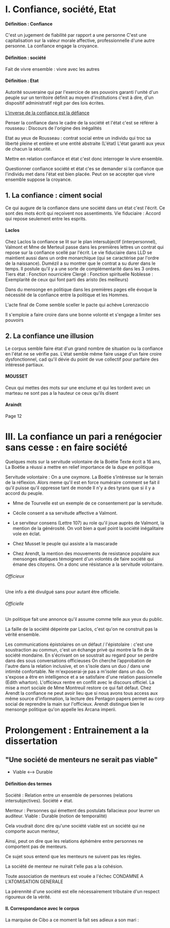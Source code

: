 # I. Confiance, société, Etat
#### Définition : Confiance
C'est un jugement de fiabilité par rapport a une personne
C'est une capitalisation sur la valeur morale affective,  professionnelle d'une autre personne.
La confiance engage la croyance. 

#### Définition : société
Fait de vivre ensemble : vivre avec les autres

#### Définition : Etat
Autorité souveraine qui par l'exercice de ses pouvoirs garanti l'unité d'un peuple sur un territoire définit au moyen d'institutions c'est à dire, d'un dispositif administratif régit par des lois écrites. 

<u>L'inverse de la confiance est la défiance</u>

Penser la confiance dans le cadre de la société et l'état c'est se référer à rousseau : Discours de l'origine des inégalités 

Etat au yeux de Rousseau : contrat social entre un individu qui troc sa liberté pleine et entière et une entité abstraite (L'état)
L'état garanti aux yeux de chacun la sécurité.

Mettre en relation confiance et état c'est donc interroger le vivre ensemble. 

Questionner confiance société et état c'es se demander si la confiance que l'individu met dans l'état est bien placée. Peut on se accepter que vivre ensemble suppose la croyance. 

## 1. La confiance : ciment social
Ce qui augure de la confiance dans une société dans un état c'est l'écrit.
Ce sont des mots écrit qui reçoivent nos assentiments. 
Vie fiduciaire : Accord qui repose seulement entre les esprits. 

#### Laclos
Chez Laclos la confiance se lit sur le plan intersubjectif (interpersonnel), Valmont et Mme de Merteuil passe dans les premières lettres un contrat qui repose sur la confiance scellé par l'écrit. 
Le vie fiduciaire dans LLD se maintient aussi dans un ordre monarchique (qui se caractérise par l'ordre de la naissance). Dumézil a su montrer que le contrat a su durer dans le temps.
Il postule qu'il y a une sorte de complémentarité dans les 3 ordres. 
Tiers état : Fonction nourricière
Clergé : Fonction spirituelle
Noblesse : Exemplarité de ceux qui font parti des aristo (les meilleurs)

Dans du mensonge en politique dans les premières pages elle évoque la nécessité de la confiance entre la politique et les Hommes. 

L'acte final de Come semble sceller le pacte qui achève Lorenzaccio

Il s'emploie a faire croire dans une bonne volonté et s'engage a limiter ses pouvoirs

## 2. La confiance une illusion
Le corpus semble faire état d'un grand nombre de situation ou la confiance en l'état ne se vérifie pas. L'état semble même faire usage d'un faire croire dysfonctionnel, cad qu'il dévie du point de vue collectif pour parfaire des intéressé partiaux. 

#### MOUSSET
Ceux qui mettes des mots sur une enclume et qui les tordent avec un marteau ne sont pas a la hauteur ce ceux qu'ils disent

#### Araindt
Page 12


# III. La confiance un pari a renégocier sans cesse : en faire société
Quelques mots sur la servitude volontaire de la Boétie
Texte écrit a 16 ans, La Boétie a réussi a mettre en relief importance de la dupe en politique

Servitude volontaire : On a une oxymore. 
La Boétie s’intéresse sur le terrain de la réflexion. 
Alors meme qu'il est en force numéraire comment se fait il qu'il puisse qu'il oppresse tant de monde
Il n'y a des tyrans que si il y a accord du peuple. 

- Mme de Tourvelle est un exemple de ce consentement par la servitude. 
- Cécile consent a sa servitude affective a Valmont. 
- Le serviteur consens (Lettre 107) au role qu'il joue auprès de Valmont, la mention de la générosité. On voit bien a quel point la société inégalitaire vole en éclat.

- Chez Musset le peuple qui assiste a la mascarade 

- Chez Arendt, la mention des mouvements de resistance populaire aux mensonges étatiques témoignent d'un volontés de faire société qui émane des citoyens. 
  On a donc une résistance a la servitude volontaire. 



###### Officieux
Une info a été divulgué sans pour autant être officielle. 
###### Officielle
Un politique fait une annonce qu'il assume comme telle aux yeux du public. 

La faille de la société dépeinte par Laclos, c'est qu'on ne construit pas la vérité ensemble. 

Les communications épistolaires on un défaut / l'épistolaire : c'est une soustraction au commun, c'est un échange privé qui montre la fin de la société mondaine. 
En s'écrivant on se soustrait au regard pour se perdre dans des sous conversations officieuses 
On cherche l’approbation de l'autre dans la relation inclusive, et on s'isole dans un duo / dans une intimité confortable. Ne m'exposerai-je pas a m'isoler dans un duo. 
On s'expose a être en intelligence et a se satisfaire d'une relation passionnelle (Edith wharton). 
L'officieux rentre en conflit avec le discours officiel. 
La mise a mort sociale de Mme Montreuil restore ce qui fait défaut. 
Chez Arendt la confiance ne peut avoir lieu que si nous avons tous access aux même source d'information, la lecture des Pentagon papers permet au corp social de reprendre la main sur l'officieux. 
Arendt distingue bien le mensonge politique qu'on appelle les Arcana imperii. 

# Prolongement : Entrainement a la dissertation
## "Une société de menteurs ne serait pas viable"

- Viable <--> Durable

#### Définition des termes
Société : Relation entre un ensemble de personnes (relations intersubjectives). Société $\neq$ état.

Menteur : Personnes qui émettent des postulats fallacieux pour leurrer un auditeur. 
Viable : Durable (notion de temporalité) 

Cela voudrait donc dire qu'une société viable est un société qui ne comporte aucun menteur, 

Ainsi, peut on dire que les relations éphémère entre personnes ne comportent pas de menteurs. 


Ce sujet sous entend que les menteurs ne suivent pas les règles. 

La société de menteur ne nuirait t'elle pas a la cohésion. 

Toute association de menteurs est vouée a l'échec
CONDAMNE A L'ATOMISATION GENERALE



La pérennité d'une société est elle nécessairement tributaire d'un respect rigoureux de la vérité. 

#### II. Correspondance avec le corpus
La marquise de Cibo a ce moment la fait ses adieux a son mari : 
